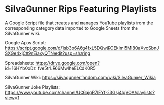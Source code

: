 # SiIvaGunner Rips Featuring Playlists

A Google Script file that creates and manages YouTube playlists from the corresponding category data imported to Google Sheets from the SiIvaGunner wiki.

Google Apps Script: https://script.google.com/d/1sb3p6A6g4fxL5DQwjKOEkImI5MI8QaXvcSbnJSXGe4xjC09nEiaxyQTN/edit?usp=sharing

Spreadsheets: https://drive.google.com/open?id=16HYbQxDz_fve5trLR66MwlheELCdK0R5

SiIvaGunner Wiki: https://siivagunner.fandom.com/wiki/SiIvaGunner_Wikia

SiIvaGunner Joke Playlists: https://www.youtube.com/channel/UC6ajqR7lEYf-33Gsj4lgVOA/playlists?view=1
